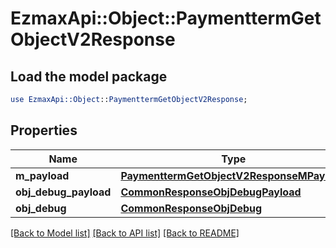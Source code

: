 # EzmaxApi::Object::PaymenttermGetObjectV2Response

## Load the model package
```perl
use EzmaxApi::Object::PaymenttermGetObjectV2Response;
```

## Properties
Name | Type | Description | Notes
------------ | ------------- | ------------- | -------------
**m_payload** | [**PaymenttermGetObjectV2ResponseMPayload**](PaymenttermGetObjectV2ResponseMPayload.md) |  | 
**obj_debug_payload** | [**CommonResponseObjDebugPayload**](CommonResponseObjDebugPayload.md) |  | [optional] 
**obj_debug** | [**CommonResponseObjDebug**](CommonResponseObjDebug.md) |  | [optional] 

[[Back to Model list]](../README.md#documentation-for-models) [[Back to API list]](../README.md#documentation-for-api-endpoints) [[Back to README]](../README.md)


